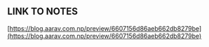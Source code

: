 ## LINK TO NOTES

[https://blog.aarav.com.np/preview/6607156d86aeb662db8279be](https://blog.aarav.com.np/preview/6607156d86aeb662db8279be)
